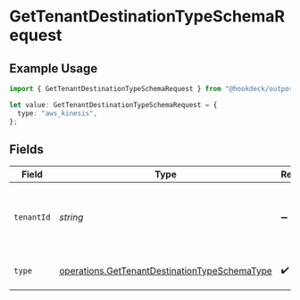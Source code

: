 # GetTenantDestinationTypeSchemaRequest

## Example Usage

```typescript
import { GetTenantDestinationTypeSchemaRequest } from "@hookdeck/outpost-sdk/models/operations";

let value: GetTenantDestinationTypeSchemaRequest = {
  type: "aws_kinesis",
};
```

## Fields

| Field                                                                                                          | Type                                                                                                           | Required                                                                                                       | Description                                                                                                    |
| -------------------------------------------------------------------------------------------------------------- | -------------------------------------------------------------------------------------------------------------- | -------------------------------------------------------------------------------------------------------------- | -------------------------------------------------------------------------------------------------------------- |
| `tenantId`                                                                                                     | *string*                                                                                                       | :heavy_minus_sign:                                                                                             | The ID of the tenant. Required when using AdminApiKey authentication.                                          |
| `type`                                                                                                         | [operations.GetTenantDestinationTypeSchemaType](../../models/operations/gettenantdestinationtypeschematype.md) | :heavy_check_mark:                                                                                             | The type of the destination.                                                                                   |